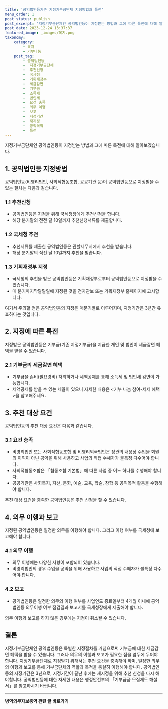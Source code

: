 ```yaml
---
title: '공익법인등기존 지정기부금단체 지정방법과 특전'
menu_order: 1
post_status: publish
post_excerpt: '지정기부금단체인 공익법인등이 지정받는 방법과 그에 따른 특전에 대해 알아보겠습니다.'
post_date: 2023-12-24 13:37:37
featured_image: _images/복지.png
taxonomy:
    category:
        - 복지
        - 기부나눔
    post_tag:
        - 공익법인등
        -  지정기부금단체
        -  추천신청
        -  국세청
        -  기획재정부
        -  세금감면
        -  기부금
        -  소득세
        -  법인세
        -  요건 충족
        -  의무 이행
        -  보고
        -  지정기간
        -  재지정
        -  공익목적
        -  특전
---
```



지정기부금단체인 공익법인등이 지정받는 방법과 그에 따른 특전에 대해 알아보겠습니다.

## 1. 공익법인등 지정방법

공익법인등(비영리법인, 사회적협동조합, 공공기관 등)이 공익법인등으로 지정받을 수 있는 절차는 다음과 같습니다.

### 1.1 추천신청
- 공익법인등은 지정을 위해 국세청장에게 추천신청을 합니다.
- 해당 분기말의 전전 달 10일까지 추천신청서류를 제출합니다.

### 1.2 국세청 추천
- 추천서류를 제출한 공익법인등은 관할세무서에서 추천을 받습니다.
- 해당 분기말의 직전 달 10일까지 추천을 받습니다.

### 1.3 기획재정부 지정
- 국세청의 추천을 받은 공익법인등은 기획재정부로부터 공익법인등으로 지정받을 수 있습니다.
- 매 분기마지막달말일에 지정된 것을 전자관보 또는 기획재정부 홈페이지에 고시합니다.

여기서 주의할 점은 공익법인등의 지정은 매분기별로 이루어지며, 지정기간은 3년간 유효하다는 것입니다.

## 2. 지정에 따른 특전

지정받은 공익법인등은 기부금(기존 지정기부금)을 지급한 개인 및 법인이 세금감면 혜택을 받을 수 있습니다.

### 2.1 기부금의 세금감면 혜택
- 기부금을 손비(필요경비) 처리하거나 세액공제를 통해 소득세 및 법인세 감면이 가능합니다.
- 세액공제를 받을 수 있는 세율이 있으니 자세한 내용은 <기부 나눔 참여-세제 혜택>을 참고해주세요.

## 3. 추천 대상 요건

공익법인등의 추천 대상 요건은 다음과 같습니다.

### 3.1 요건 충족
- 비영리법인 또는 사회적협동조합 및 비영리외국법인은 정관의 내용상 수입을 회원의 이익이 아닌 공익을 위해 사용하고 사업의 직접 수혜자가 불특정 다수어야 합니다.
- 사회적협동조합은 「협동조합 기본법」에 따른 사업 중 어느 하나를 수행해야 합니다.
- 공공기관은 사회복지, 자선, 문화, 예술, 교육, 학술, 장학 등 공익목적 활동을 수행해야 합니다.

추천 대상 요건을 충족한 공익법인등은 추천 신청을 할 수 있습니다.

## 4. 의무 이행과 보고

지정된 공익법인등은 일정한 의무를 이행해야 합니다. 그리고 이행 여부를 국세청에 보고해야 합니다.

### 4.1 의무 이행
- 의무 이행에는 다양한 사항이 포함되어 있습니다.
- 비영리법인의 경우 수입을 공익을 위해 사용하고 사업의 직접 수혜자가 불특정 다수어야 합니다.

### 4.2 보고
- 공익법인등은 일정한 의무의 이행 여부를 사업연도 종료일부터 4개월 이내에 공익법인등 의무이행 여부 점검결과 보고서를 국세청장에게 제출해야 합니다.

의무 이행과 보고를 하지 않은 경우에는 지정이 취소될 수 있습니다.

## 결론

지정기부금단체인 공익법인등은 특별한 지정절차를 거침으로써 기부금에 대한 세금감면 혜택을 받을 수 있습니다. 그러나 의무의 이행과 보고가 필요한 점을 염두에 두어야 합니다. 지정기부금단체로 지정받기 위해서는 추천 요건을 충족해야 하며, 일정한 의무의 이행과 보고를 통해 기부금단체의 역할과 목적을 충실히 이행해야 합니다. 공익법인등의 지정기간은 3년으로, 지정기간이 끝난 후에는 재지정을 위해 추천 신청을 다시 해야합니다. 공익법인등에 대한 자세한 내용은 행정안전부의 「기부금품 모집제도 해설서」를 참고하시기 바랍니다.
<!-- wp:separator -->
<hr class="wp-block-separator has-alpha-channel-opacity"/>
<!-- /wp:separator -->

<!-- wp:group {"backgroundColor":"base","layout":{"type":"constrained"}} -->
<div class="wp-block-group has-base-background-color has-background"><!-- wp:paragraph {"align":"center","fontSize":"medium"} -->
<p class="has-text-align-center has-large-font-size"><strong>병역의무자보충역 관련 글 바로가기</strong></p>
<!-- /wp:paragraph -->


<!-- wp:latest-posts
{"categories":[{"id":9045,"count":19,"description":"","link":"https://uknowlaw.com/category/%eb%b3%91%ec%97%ad%ec%9d%98%eb%ac%b4%ec%9e%90%eb%b3%b4%ec%b6%a9%ec%97%ad/","name":"병역의무자보충역","slug":"병역의무자보충역","taxonomy":"category","parent":0,"meta":[],"_links":{"self":[{"href":"https://uknowlaw.com/wp-json/wp/v2/categories/9045"}],"collection":[{"href":"https://uknowlaw.com/wp-json/wp/v2/categories"}],"about":[{"href":"https://uknowlaw.com/wp-json/wp/v2/taxonomies/category"}],"wp:post_type":[{"href":"https://uknowlaw.com/wp-json/wp/v2/posts?categories=9045"}],"curies":[{"name":"wp","href":"https://api.w.org/{rel}","templated":true}]}}],"postsToShow":100,"excerptLength":28,"postLayout":"grid","columns":2,"featuredImageAlign":"left","featuredImageSizeSlug":"large","fontSize":"small"} /--></div>
<!-- /wp:group -->